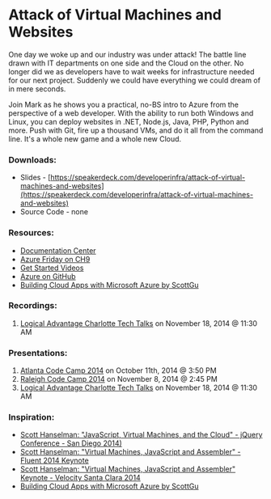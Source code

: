 # Attack of Virtual Machines and Websites

One day we woke up and our industry was under attack! The battle line drawn with IT departments on one side and the Cloud on the other. No longer did we as developers have to wait weeks for infrastructure needed for our next project. Suddenly we could have everything we could dream of in mere seconds.

Join Mark as he shows you a practical, no-BS intro to Azure from the perspective of a web developer. With the ability to run both Windows and Linux, you can deploy websites in .NET, Node.js, Java, PHP, Python and more. Push with Git, fire up a thousand VMs, and do it all from the command line. It's a whole new game and a whole new Cloud.

### Downloads:
* Slides - [https://speakerdeck.com/developerinfra/attack-of-virtual-machines-and-websites](https://speakerdeck.com/developerinfra/attack-of-virtual-machines-and-websites)
* Source Code - none

### Resources:
* [Documentation Center](http://azure.microsoft.com/en-us/documentation/)
* [Azure Friday on CH9](http://channel9.msdn.com/Shows/Azure-Friday)
* [Get Started Videos](http://azure.microsoft.com/en-us/get-started/)
* [Azure on GitHub](https://github.com/Azure)
* [Building Cloud Apps with Microsoft Azure by ScottGu](http://weblogs.asp.net/scottgu/free-ebook-building-cloud-apps-with-microsoft-azure)

### Recordings:
1. [Logical Advantage Charlotte Tech Talks](https://youtu.be/asCB_SgBxFM) on November 18, 2014 @ 11:30 AM

### Presentations:
1. [Atlanta Code Camp 2014](http://www.atlantacodecamp.com/) on October 11th, 2014 @ 3:50 PM
2. [Raleigh Code Camp 2014](http://codecamp.org/Raleigh) on November 8, 2014 @ 2:45 PM
3. [Logical Advantage Charlotte Tech Talks](http://www.meetup.com/Logical-Advantage-Charlotte-Tech-Talks/events/212238972/) on November 18, 2014 @ 11:30 AM

### Inspiration:
* [Scott Hanselman: "JavaScript, Virtual Machines, and the Cloud" - jQuery Conference - San Diego 2014)](http://youtu.be/KknECIHBAGE)
* [Scott Hanselman: "Virtual Machines, JavaScript and Assembler" - Fluent 2014 Keynote](http://youtu.be/UzyoT4DziQ4)
* [Scott Hanselman: "Virtual Machines, JavaScript and Assembler" Keynote - Velocity Santa Clara 2014](http://youtu.be/FZYrlKbkLe8)
* [Building Cloud Apps with Microsoft Azure by ScottGu](http://weblogs.asp.net/scottgu/free-ebook-building-cloud-apps-with-microsoft-azure)
